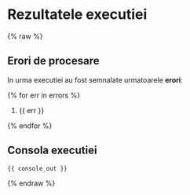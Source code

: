 # Rezultatele  executiei

{% raw %}

## Erori de procesare

In urma executiei au fost semnalate urmatoarele **erori**:


{% for err in errors %}

1. {{ err }}

{% endfor %}


## Consola executiei

```
{{ console_out }}
```

{% endraw %}

